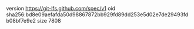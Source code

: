 version https://git-lfs.github.com/spec/v1
oid sha256:bd8e09aefafda50d98867872bb929fd89dd253e5d02e7de29493fdb08bf7e9e2
size 7808
